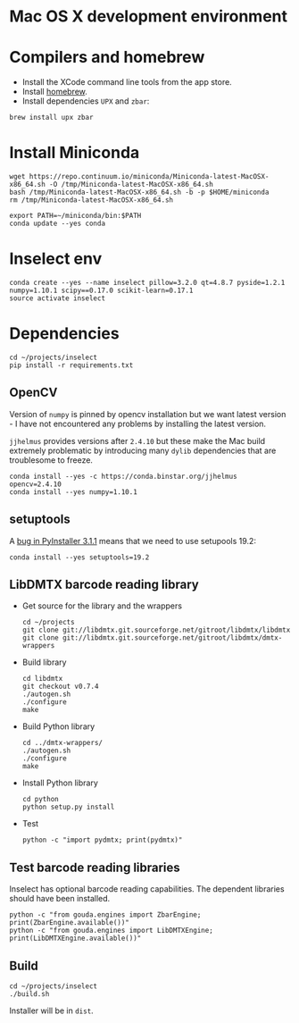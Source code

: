 # Mac OS X development environment

# Compilers and homebrew

* Install the XCode command line tools from the app store.
* Install [homebrew](http://brew.sh/).
* Install dependencies `UPX` and `zbar`:

```
brew install upx zbar
```

# Install Miniconda

```
wget https://repo.continuum.io/miniconda/Miniconda-latest-MacOSX-x86_64.sh -O /tmp/Miniconda-latest-MacOSX-x86_64.sh
bash /tmp/Miniconda-latest-MacOSX-x86_64.sh -b -p $HOME/miniconda
rm /tmp/Miniconda-latest-MacOSX-x86_64.sh

export PATH=~/miniconda/bin:$PATH
conda update --yes conda
```

# Inselect env

```
conda create --yes --name inselect pillow=3.2.0 qt=4.8.7 pyside=1.2.1 numpy=1.10.1 scipy==0.17.0 scikit-learn=0.17.1
source activate inselect
```

# Dependencies

```
cd ~/projects/inselect
pip install -r requirements.txt
```

## OpenCV
Version of `numpy` is pinned by opencv installation but we want latest version -
I have not encountered any problems by installing the latest version.

`jjhelmus` provides versions after `2.4.10` but these make the Mac build
extremely problematic by introducing many `dylib` dependencies that are
troublesome to freeze.
```
conda install --yes -c https://conda.binstar.org/jjhelmus opencv=2.4.10
conda install --yes numpy=1.10.1
```

## setuptools
A [bug in PyInstaller 3.1.1](https://github.com/pyinstaller/pyinstaller/issues/1773)
means that we need to use setupools 19.2:

```
conda install --yes setuptools=19.2
```

## LibDMTX barcode reading library

* Get source for the library and the wrappers

    ```
    cd ~/projects
    git clone git://libdmtx.git.sourceforge.net/gitroot/libdmtx/libdmtx
    git clone git://libdmtx.git.sourceforge.net/gitroot/libdmtx/dmtx-wrappers
    ```

* Build library

    ```
    cd libdmtx
    git checkout v0.7.4
    ./autogen.sh
    ./configure
    make
    ```

* Build Python library

    ```
    cd ../dmtx-wrappers/
    ./autogen.sh
    ./configure
    make
    ```

* Install Python library

    ```
    cd python
    python setup.py install
    ```

* Test

    ```
    python -c "import pydmtx; print(pydmtx)"
    ```

## Test barcode reading libraries

Inselect has optional barcode reading capabilities. The dependent libraries
should have been installed.

```
python -c "from gouda.engines import ZbarEngine; print(ZbarEngine.available())"
python -c "from gouda.engines import LibDMTXEngine; print(LibDMTXEngine.available())"
```

## Build

```
cd ~/projects/inselect
./build.sh
```

Installer will be in `dist`.
